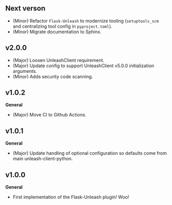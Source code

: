 ## Next verson
* (Minor) Refactor `Flask-Unleash` to modernize tooling (`setuptools_scm` and centralizing tool config in `pyproject.toml`).
* (Minor) Migrate documentation to Sphinx.

## v2.0.0
* (Major) Loosen UnleashClient requirement.
* (Major) Update config to support UnleashClient v5.0.0 initialization arguments.
* (Minor) Adds security code scanning.

## v1.0.2

**General**

* (Major) Move CI to Github Actions.

## v1.0.1

**General**

* (Major) Update handling of optional configuration so defaults come from main unleash-client-python.

## v1.0.0

**General**

* First implementation of the Flask-Unleash plugin!  Woo!